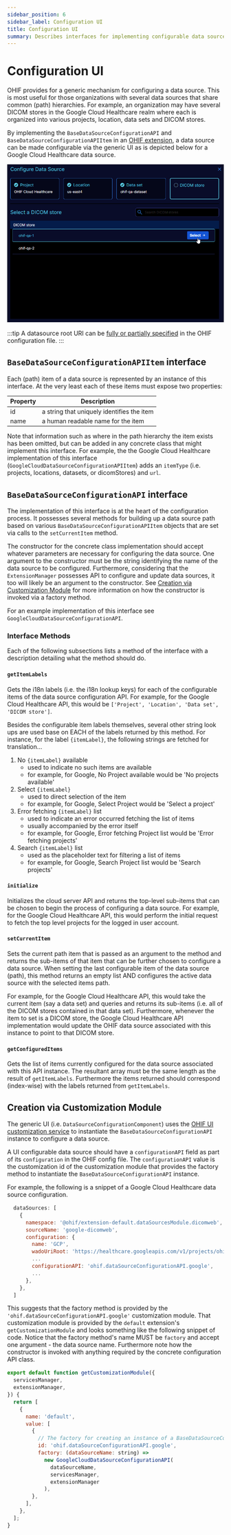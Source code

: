 ```yaml
---
sidebar_position: 6
sidebar_label: Configuration UI
title: Configuration UI
summary: Describes interfaces for implementing configurable data sources in OHIF, with details on BaseDataSourceConfigurationAPI and BaseDataSourceConfigurationAPIItem to enable generic UIs for hierarchical data source configuration.
---
```


# Configuration UI

OHIF provides for a generic mechanism for configuring a data source. This is
most useful for those organizations with several data sources
that share common (path) hierarchies. For example, an organization may have several DICOM stores
in the Google Cloud Healthcare realm where each is organized into various projects,
location, data sets and DICOM stores.

By implementing the `BaseDataSourceConfigurationAPI` and
`BaseDataSourceConfigurationAPIItem` in an [OHIF extension](../../platform/extensions/index.md), a data source can
be made configurable via the generic UI as is depicted below for a
Google Cloud Healthcare data source.

![Data source configuration UI](../../assets/img/data-source-configuration-ui.png)

:::tip
A datasource root URI can be [fully or partially specified](../../deployment/google-cloud-healthcare.md#configuring-google-cloud-healthcare-as-a-datasource-in-ohif)
in the OHIF configuration file.
:::

## `BaseDataSourceConfigurationAPIItem` interface

Each (path) item of a data source is represented by an instance of this interface.
At the very least each of these items must expose two properties:

|Property |Description|
|---------|-----------|
|id|a string that uniquely identifies the item|
|name|a human readable name for the item|

Note that information such as where in the path hierarchy the item exists
has been omitted, but can be added in any concrete class that might implement this
interface. For example, the the Google Cloud Healthcare implementation of this
interface (`GoogleCloudDataSourceConfigurationAPIItem`) adds an `itemType`
(i.e. projects, locations, datasets, or dicomStores) and `url`.

## `BaseDataSourceConfigurationAPI` interface

The implementation of this interface is at the heart of the configuration process.
It possesses several methods for building up a data source path based on various
`BaseDataSourceConfigurationAPIItem` objects that are set via calls to the `setCurrentItem`
method.

The constructor for the concrete class implementation should accept whatever
parameters are necessary for configuring the data source. One argument
to the constructor must be the string identifying the name of the data source
to be configured. Furthermore, considering that the `ExtensionManager` possesses
API to configure and update data sources, it too will likely be an argument to
the constructor. See [Creation via Customization Module](#creation-via-customization-module)
for more information on how the constructor is invoked via a factory method.

For an example implementation of this interface see `GoogleCloudDataSourceConfigurationAPI`.

### Interface Methods

Each of the following subsections lists a method of the interface with a description
detailing what the method should do.

#### `getItemLabels`

Gets the i18n labels (i.e. the i18n lookup keys) for each of the configurable items
of the data source configuration API.  For example, for the Google Cloud Healthcare
API, this would be `['Project', 'Location', 'Data set', 'DICOM store']`.

Besides the configurable item labels themselves, several other string look ups
are used base on EACH of the labels returned by this method.
For instance, for the label `{itemLabel}`, the following strings are fetched for
translation...
1. No `{itemLabel}` available
   - used to indicate no such items are available
   - for example, for Google, No Project available would be 'No projects available'
2. Select `{itemLabel}`
   - used to direct selection of the item
   - for example, for Google, Select Project would be 'Select a project'
3. Error fetching `{itemLabel}` list
   - used to indicate an error occurred fetching the list of items
   - usually accompanied by the error itself
   - for example, for Google, Error fetching Project list would be 'Error fetching projects'
4. Search `{itemLabel}` list
   - used as the placeholder text for filtering a list of items
   - for example, for Google, Search Project list would be 'Search projects'

#### `initialize`

Initializes the cloud server API and returns the top-level sub-items
that can be chosen to begin the process of configuring a data source.
For example, for the Google Cloud Healthcare API, this would perform the initial request
to fetch the top level projects for the logged in user account.

#### `setCurrentItem`

Sets the current path item that is passed as an argument to the method and
returns the sub-items of that item
that can be further chosen to configure a data source.
When setting the last configurable item of the data source (path), this method
returns an empty list AND configures the active data source with the selected
items path.

For example, for the Google Cloud Healthcare API, this would take the current item
(say a data set) and queries and returns its sub-items (i.e. all of the DICOM stores
contained in that data set). Furthermore, whenever the item to set is a DICOM store,
the Google Cloud Healthcare API implementation would update the OHIF data source
associated with this instance to point to that DICOM store.

#### `getConfiguredItems`

Gets the list of items currently configured for the data source associated with
this API instance. The resultant array must be the same length as the result of
`getItemLabels`. Furthermore the items returned should correspond (index-wise)
with the labels returned from `getItemLabels`.

## Creation via Customization Module

The generic UI (i.e. `DataSourceConfigurationComponent`) uses the
[OHIF UI customization service](../../platform/services/customization-service/customizationService.md) to
instantiate the `BaseDataSourceConfigurationAPI` instance to configure a data source.

A UI configurable data source should have a `configurationAPI` field as part of
its `configuration` in the OHIF config file. The `configurationAPI` value is the
customization id of the customization module that provides the factory method
to instantiate the `BaseDataSourceConfigurationAPI` instance.

For example, the following is a snippet of a Google Cloud Healthcare data source configuration.

```js
  dataSources: [
    {
      namespace: '@ohif/extension-default.dataSourcesModule.dicomweb',
      sourceName: 'google-dicomweb',
      configuration: {
        name: 'GCP',
        wadoUriRoot: 'https://healthcare.googleapis.com/v1/projects/ohif-cloud-healthcare/locations/us-east4/...',
        ...
        configurationAPI: 'ohif.dataSourceConfigurationAPI.google',
        ...
      },
    },
  ]
```

This suggests that the factory method is provided by the `'ohif.dataSourceConfigurationAPI.google'`
customization module. That customization module is provided by the `default` extension's
`getCustomizationModule` and looks something like the following snippet of code. Notice that
the factory method's name MUST be `factory` and accept one argument - the data source name.
Furthermore note how the constructor is invoked with anything required by the concrete configuration
API class.

```js
export default function getCustomizationModule({
  servicesManager,
  extensionManager,
}) {
  return [
    {
      name: 'default',
      value: [
        {
          // The factory for creating an instance of a BaseDataSourceConfigurationAPI for Google Cloud Healthcare
          id: 'ohif.dataSourceConfigurationAPI.google',
          factory: (dataSourceName: string) =>
            new GoogleCloudDataSourceConfigurationAPI(
              dataSourceName,
              servicesManager,
              extensionManager
            ),
        },
      ],
    },
  ];
}

```
